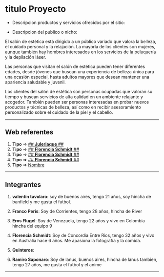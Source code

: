 # titulo Proyecto

- Descripcion productos y servicios ofrecidos por el sitio:


- Descripcion del publico o nicho:

El salón de estética está dirigido a un público variado que valora la belleza, el cuidado personal y la relajación. La mayoría de los clientes son mujeres, aunque también hay hombres interesados en los servicios de la peluquería y la depilación láser.

Las personas que visitan el salón de estética pueden tener diferentes edades, desde jóvenes que buscan una experiencia de belleza única para una ocasión especial, hasta adultos mayores que desean mantener una apariencia saludable y juvenil.

Los clientes del salón de estética son personas ocupadas que valoran su tiempo y buscan servicios de alta calidad en un ambiente relajante y acogedor. También pueden ser personas interesadas en probar nuevos productos y técnicas de belleza, así como en recibir asesoramiento personalizado sobre el cuidado de la piel y el cabello.

---

## Web referentes

1. **Tipo** => [## **Juleriaque** ##](https://www.juleriaque.com.ar/ "este es un link de prueba")
2. **Tipo** => [## **Florencia Schmidt** ##](https://akashahealth.com.au "esta es una web referente de una web que ofrece terapias")
3. **Tipo** => [## **Florencia Schmidt** ##](https://shop.thesourcebulkfoods.com.au "esta es una web que tiene me parece muy userfriendly, ademas tiene una buena gama de colores y tipografias que pueden ir bien con productos de belleza")
4. **Tipo** => [## **Florencia Schmidt** ##](https://organicscarecrow.com "Un E-commerce nuy user friendly, sencillo y claro")
5. **Tipo** => [Nombre](URI "informativo")

---

## Integrantes

1. **valentin tavolaro**: soy de buenos aires, tengo 21 años, soy hincha de banfield y me gusta el futbol.

2. **Franco Peris**: Soy de Corrientes, tengo 28 años, hincha de River

3. **Eros Flugel**: Soy de Venezuela, tengo 22 años y vivo en Colombia hincha del equipo 9

4. **Florencia Schmidt**: Soy de Concordia Entre Rios, tengo 32 años y vivo en Australia hace 6 años. Me apasiona la fotografia y la comida.

5. **Quinteros**:

6. **Ramiro Saponaro**: Soy de lanus, buenos aires, hincha de lanus tambien, tengo 27 años, me gusta el futbol y el anime

---

 